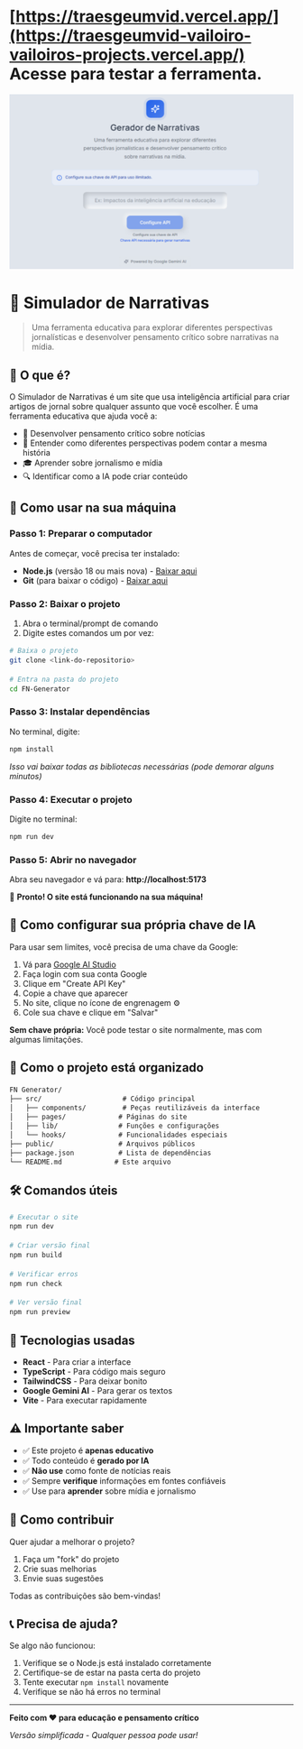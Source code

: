 # [https://traesgeumvid.vercel.app/](https://traesgeumvid-vailoiro-vailoiros-projects.vercel.app/) Acesse para testar a ferramenta.

![Captura de Tela do Educational Narrative Generator](https://github.com/Vailoiro/Educational-Narrative-Generator/blob/main/Captura%20de%20tela%202025-08-08%20165448.png?raw=true)

# 📰 Simulador de Narrativas

> Uma ferramenta educativa para explorar diferentes perspectivas jornalísticas e desenvolver pensamento crítico sobre narrativas na mídia.

## 🎯 O que é?

O Simulador de Narrativas é um site que usa inteligência artificial para criar artigos de jornal sobre qualquer assunto que você escolher. É uma ferramenta educativa que ajuda você a:

- 🧠 Desenvolver pensamento crítico sobre notícias
- 📖 Entender como diferentes perspectivas podem contar a mesma história
- 🎓 Aprender sobre jornalismo e mídia
- 🔍 Identificar como a IA pode criar conteúdo

## 🚀 Como usar na sua máquina

### Passo 1: Preparar o computador

Antes de começar, você precisa ter instalado:
- **Node.js** (versão 18 ou mais nova) - [Baixar aqui](https://nodejs.org/)
- **Git** (para baixar o código) - [Baixar aqui](https://git-scm.com/)

### Passo 2: Baixar o projeto

1. Abra o terminal/prompt de comando
2. Digite estes comandos um por vez:

```bash
# Baixa o projeto
git clone <link-do-repositorio>

# Entra na pasta do projeto
cd FN-Generator
```

### Passo 3: Instalar dependências

No terminal, digite:

```bash
npm install
```

*Isso vai baixar todas as bibliotecas necessárias (pode demorar alguns minutos)*

### Passo 4: Executar o projeto

Digite no terminal:

```bash
npm run dev
```

### Passo 5: Abrir no navegador

Abra seu navegador e vá para: **http://localhost:5173**

🎉 **Pronto! O site está funcionando na sua máquina!**

## 🔑 Como configurar sua própria chave de IA

Para usar sem limites, você precisa de uma chave da Google:

1. Vá para [Google AI Studio](https://makersuite.google.com/app/apikey)
2. Faça login com sua conta Google
3. Clique em "Create API Key"
4. Copie a chave que aparecer
5. No site, clique no ícone de engrenagem ⚙️
6. Cole sua chave e clique em "Salvar"

**Sem chave própria:** Você pode testar o site normalmente, mas com algumas limitações.

## 📁 Como o projeto está organizado

```
FN Generator/
├── src/                    # Código principal
│   ├── components/         # Peças reutilizáveis da interface
│   ├── pages/             # Páginas do site
│   ├── lib/               # Funções e configurações
│   └── hooks/             # Funcionalidades especiais
├── public/                # Arquivos públicos
├── package.json           # Lista de dependências
└── README.md             # Este arquivo
```

## 🛠️ Comandos úteis

```bash
# Executar o site
npm run dev

# Criar versão final
npm run build

# Verificar erros
npm run check

# Ver versão final
npm run preview
```

## 🎨 Tecnologias usadas

- **React** - Para criar a interface
- **TypeScript** - Para código mais seguro
- **TailwindCSS** - Para deixar bonito
- **Google Gemini AI** - Para gerar os textos
- **Vite** - Para executar rapidamente

## ⚠️ Importante saber

- ✅ Este projeto é **apenas educativo**
- ✅ Todo conteúdo é **gerado por IA**
- ✅ **Não use** como fonte de notícias reais
- ✅ Sempre **verifique** informações em fontes confiáveis
- ✅ Use para **aprender** sobre mídia e jornalismo

## 🤝 Como contribuir

Quer ajudar a melhorar o projeto?

1. Faça um "fork" do projeto
2. Crie suas melhorias
3. Envie suas sugestões

Todas as contribuições são bem-vindas!

## 📞 Precisa de ajuda?

Se algo não funcionou:

1. Verifique se o Node.js está instalado corretamente
2. Certifique-se de estar na pasta certa do projeto
3. Tente executar `npm install` novamente
4. Verifique se não há erros no terminal

---

**Feito com ❤️ para educação e pensamento crítico**

*Versão simplificada - Qualquer pessoa pode usar!*
